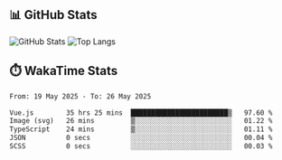 ## 📊 GitHub Stats
![GitHub Stats](https://github-readme-stats.vercel.app/api?username=fe-brweb&show_icons=true&theme=shades-of-purple)
![Top Langs](https://github-readme-stats.vercel.app/api/top-langs/?username=fe-brweb&layout=compact&theme=shades-of-purple)

## ⏱️ WakaTime Stats
<!--START_SECTION:waka-->

```txt
From: 19 May 2025 - To: 26 May 2025

Vue.js        35 hrs 25 mins  ████████████████████████▒   97.60 %
Image (svg)   26 mins         ▒░░░░░░░░░░░░░░░░░░░░░░░░   01.22 %
TypeScript    24 mins         ▒░░░░░░░░░░░░░░░░░░░░░░░░   01.11 %
JSON          0 secs          ░░░░░░░░░░░░░░░░░░░░░░░░░   00.04 %
SCSS          0 secs          ░░░░░░░░░░░░░░░░░░░░░░░░░   00.03 %
```

<!--END_SECTION:waka-->
